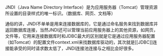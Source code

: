 JNDI（Java Name Directory Interface）是为应用服务器（Tomcat）管理资源所设置的目录样式的唯一标识。（数据库、网页、文档等）

通俗的讲，JNDI不单单是用来连接数据库的，它是通过命名服务来找到数据库并返回数据库连接，当然JNDI还可以管理当前应用服务器上的其他资源，如网页，文件等，它用来连接数据库时和JDBC最大的区别就是它是通过应用服务器配置（如Tomcat）的配置文件context.xml来找数据库驱动的，其次就是[[JDBC]]连接能承受的同时请求数太低了，JNDI连接池连接与之相比会好很多。